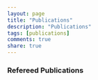 ```yaml
---
layout: page
title: "Publications"
description: "Publications"
tags: [publications] 
comments: true
share: true
---
```


### Refereed Publications

<!--
{% bibliography %}
-->


